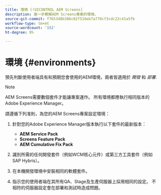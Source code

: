 ```yaml
---
title: 環境 [!UICONTROL AEM Screens]
description: 進一步瞭解AEM Screens專案的環境。
source-git-commit: f7653d8b386c02f510eb7a770cf3cdc22c41a5fb
workflow-type: tm+mt
source-wordcount: '152'
ht-degree: 0%

---
```



# 環境 {#environments}

預先判斷使用者端具有和預期您會使用的AEM環境，兩者皆適用於 *開發* 和 *部署*.

>[!NOTE]
>
>AEM Screens需要數個套件才能讓專案運作。 所有環境都應執行相同版本的Adobe Experience Manager。

請遵循下列准則，為您的AEM Screens專案設定環境：

1. 針對您的Adobe Experience Manager版本執行以下套件的最新版本：

   * **AEM Service Pack**
   * **Screens Feature Pack**
   * **AEM Cumulative Fix Pack**

1. 識別所需的任何開發套件（例如WCM核心元件）或第三方工具套件（例如SAP Hybris）。

1. 在本機開發環境中安裝相同的軟體套件。

1. 指示您的使用者端在其所有QA、Stage及生產伺服器上採用相同的設定。 不相符的伺服器設定會在部署和測試時造成問題。
